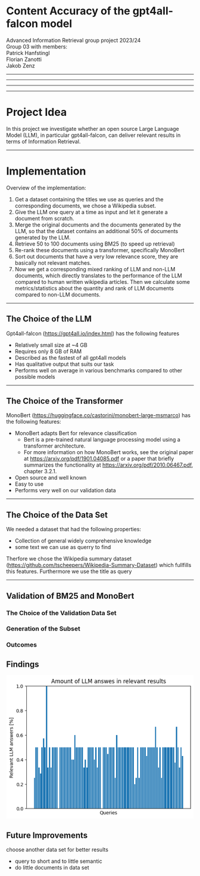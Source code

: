 
# Content Accuracy of the gpt4all-falcon model
Advanced Information Retrieval group project 2023/24   
Group 03 with members:  
Patrick Hanfstingl  
Florian Zanotti  
Jakob Zenz
___
___
___
___
# Project Idea
In this project we investigate whether an open source Large Language Model (LLM), in particular gpt4all-falcon, can deliver relevant results in terms of Information Retrieval.
___
# Implementation
Overview of the implementation:
1) Get a dataset containing the titles we use as queries and the corresponding documents, we chose a Wikipedia subset.
2) Give the LLM one query at a time as input and let it generate a document from scratch.
3) Merge the original documents and the documents generated by the LLM, so that the dataset contains an additional 50% of documents generated by the LLM.
4) Retrieve 50 to 100 documents using BM25 (to speed up retrieval)
5) Re-rank these documents using a transformer, specifically MonoBert
6) Sort out documents that have a very low relevance score, they are basically not relevant matches.
7) Now we get a corresponding mixed ranking of LLM and non-LLM documents, which directly translates to the performance of the LLM compared to human written wikipedia articles. Then we calculate some metrics/statistics about the quantity and rank of LLM documents compared to non-LLM documents.
___
## The Choice of the LLM
Gpt4all-falcon (https://gpt4all.io/index.html) has the following features
- Relatively small size at ~4 GB
- Requires only 8 GB of RAM
- Described as the fastest of all gpt4all models
- Has qualitative output that suits our task 
- Performs well on average in various benchmarks compared to other possible models
___ 
## The Choice of the Transformer
MonoBert (https://huggingface.co/castorini/monobert-large-msmarco) has the following features:
- MonoBert adapts Bert for relevance classification 
    - Bert is a pre-trained natural language processing model using a transformer architecture.
    - For more information on how MonoBert works, see the original paper at https://arxiv.org/pdf/1901.04085.pdf or a paper that briefly summarizes the functionality at https://arxiv.org/pdf/2010.06467.pdf, chapter 3.2.1.
- Open source and well known
- Easy to use 
- Performs very well on our validation data
___
## The Choice of the Data Set
We needed a dataset that had the following properties:
- Collection of general widely comprehensive knowledge
- some text we can use as querry to find 

Therfore we chose the Wikipedia summary dataset (https://github.com/tscheepers/Wikipedia-Summary-Dataset) which fullfills this features. Furthermore we use the title as query
___
## Validation of BM25 and MonoBert
### The Choice of the Validation Data Set
### Generation of the Subset
### Outcomes
## Findings
![Alternativer Text](out_2.png)
## Future Improvements
choose another data set for better results
- query to short and to little semantic
- do little documents in data set 
